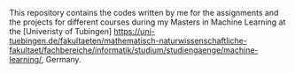 This repository contains the codes written by me for the assignments and the projects for different courses during my Masters in Machine Learning at the [Univeristy of Tubingen] https://uni-tuebingen.de/fakultaeten/mathematisch-naturwissenschaftliche-fakultaet/fachbereiche/informatik/studium/studiengaenge/machine-learning/, Germany.
